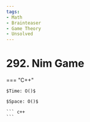 ```yaml
---
tags:
- Math
- Brainteaser
- Game Theory
- Unsolved
---
```



# 292. Nim Game

=== "C++"

    $Time: O()$

    $Space: O()$

    ``` c++
    ```